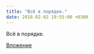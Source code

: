 ```yaml
---
title: "Всё в порядке."
date: 2018-02-02 19:55:00 +0300
---
```


Всё в порядке.

[Вложение](https://vk.com/photo41076938_456242785)
